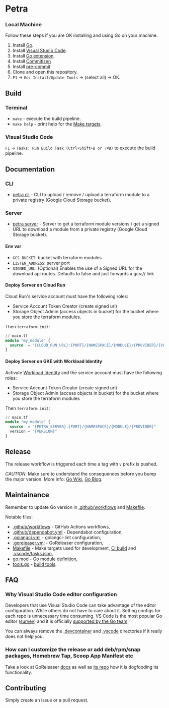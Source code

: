 # Petra

### Local Machine

Follow these steps if you are OK installing and using Go on your machine.

1. Install [Go](https://golang.org/doc/install).
1. Install [Visual Studio Code](https://code.visualstudio.com/).
1. Install [Go extension](https://code.visualstudio.com/docs/languages/go).
1. Install [Commitizen](https://github.com/commitizen-tools/commitizen)
1. Install [pre-commit](https://github.com/pre-commit/pre-commit)
1. Clone and open this repository.
1. `F1` -> `Go: Install/Update Tools` -> (select all) -> OK.

## Build

### Terminal

- `make` - execute the build pipeline.
- `make help` - print help for the [Make targets](Makefile).

### Visual Studio Code

`F1` → `Tasks: Run Build Task (Ctrl+Shift+B or ⇧⌘B)` to execute the build pipeline.

## Documentation

### CLI

- [petra cli](cli/doc/petra.md) - CLI to upload / remove / upload a terraform module to a private registry (Google Cloud Storage bucket).

### Server

- [petra server](server/doc/petra.md) - Server to get a terraform module versions / get a signed URL to download a module from a private registry (Google Cloud Storage bucket).

#### Env var

- `GCS_BUCKET`: bucket with terraform modules
- `LISTEN_ADDRESS`: server port
- `SIGNED_URL`: (Optional) Enables the use of a Signed URL for the download api routes. Defaults to false and just forwards a gcs:// link

#### Deploy Server on Cloud Run

Cloud Run's service account must have the following roles:

- Service Account Token Creator (create signed url)
- Storage Object Admin (access objects in bucket) for the bucket where you store the terraform modules.

Then `terraform init`:

```terraform
// main.tf
module "my_module" {
  source  = "{CLOUD_RUN_URL}:{PORT}/{NAMESPACE}/{MODULE}/{PROVIDER}/{VERSION}/download"
}
```

#### Deploy Server on GKE with Workload Identity

Activate [Workload Identity](https://cloud.google.com/kubernetes-engine/docs/how-to/workload-identity) and the service account must have the following roles:

- Service Account Token Creator (create signed url)
- Storage Object Admin (access objects in bucket) for the bucket where you store the terraform modules

Then `terraform init`:

```terraform
// main.tf
module "my_module" {
  source  = "{PETRA_SERVER}:{PORT}/{NAMESPACE}/{MODULE}/{PROVIDER}"
  version = "{VERSION}"
}
```

## Release

The release workflow is triggered each time a tag with `v` prefix is pushed.

_CAUTION_: Make sure to understand the consequences before you bump the major version. More info: [Go Wiki](https://github.com/golang/go/wiki/Modules#releasing-modules-v2-or-higher), [Go Blog](https://blog.golang.org/v2-go-modules).

## Maintainance

Remember to update Go version in [.github/workflows](.github/workflows) and [Makefile](Makefile).

Notable files:

- [.github/workflows](.github/workflows) - GitHub Actions workflows,
- [.github/dependabot.yml](.github/dependabot.yml) - Dependabot configuration,
- [.golangci.yml](.golangci.yml) - golangci-lint configuration,
- [.goreleaser.yml](.goreleaser.yml) - GoReleaser configuration,
- [Makefile](Makefile) - Make targets used for development, [CI build](.github/workflows) and [.vscode/tasks.json](.vscode/tasks.json),
- [go.mod](go.mod) - [Go module definition](https://github.com/golang/go/wiki/Modules#gomod),
- [tools.go](tools.go) - [build tools](https://github.com/golang/go/wiki/Modules#how-can-i-track-tool-dependencies-for-a-module).

## FAQ

### Why Visual Studio Code editor configuration

Developers that use Visual Studio Code can take advantage of the editor configuration. While others do not have to care about it. Setting configs for each repo is unnecessary time consuming. VS Code is the most popular Go editor ([survey](https://blog.golang.org/survey2019-results)) and it is officially [supported by the Go team](https://blog.golang.org/vscode-go).

You can always remove the [.devcontainer](.devcontainer) and [.vscode](.vscode) directories if it really does not help you.

### How can I customize the release or add deb/rpm/snap packages, Homebrew Tap, Scoop App Manifest etc

Take a look at GoReleaser [docs](https://goreleaser.com/customization/) as well as [its repo](https://github.com/goreleaser/goreleaser/) how it is dogfooding its functionality.

## Contributing

Simply create an issue or a pull request.

